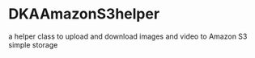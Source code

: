 DKAAmazonS3helper
=================

a helper class to upload and download images and video to Amazon S3 simple storage
